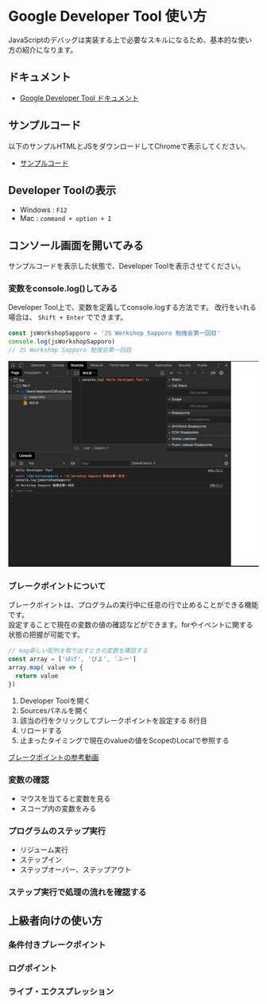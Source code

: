 # Google Developer Tool 使い方

JavaScriptのデバッグは実装する上で必要なスキルになるため、基本的な使い方の紹介になります。

## ドキュメント

- [Google Developer Tool ドキュメント ](https://developers.google.com/web/tools/chrome-devtools/?utm_source=dcc&utm_medium=redirect&utm_campaign=2018Q2)

## サンプルコード

以下のサンプルHTMLとJSをダウンロードしてChromeで表示してください。

- [サンプルコード](https://github.com/js-workshop-sapporo/document/tree/master/devtool/example)

## Developer Toolの表示

- Windows : `F12`
- Mac : `command + option + I`

## コンソール画面を開いてみる

サンプルコードを表示した状態で、Developer Toolを表示させてください。

### 変数をconsole.log()してみる

Developer Tool上で、変数を定義してconsole.logする方法です。
改行をいれる場合は、 `Shift + Enter` でできます。

```js
const jsWorkshopSapporo = 'JS Workshop Sapporo 勉強会第一回目'
console.log(jsWorkshopSapporo)
// JS Workshop Sapporo 勉強会第一回目
```

![変数をconsole.log()](assets/20190522005936.png)

### ブレークポイントについて

ブレークポイントは、プログラムの実行中に任意の行で止めることができる機能です。<br>
設定することで現在の変数の値の確認などができます。forやイベントに関する状態の把握が可能です。

```js
// map新しい配列を取り出すときの変数を確認する
const array = ['ほげ', 'ぴよ', 'ふー']
array.map( value => {
  return value
})
```

1. Developer Toolを開く
2. Sourcesパネルを開く
3. 該当の行をクリックしてブレークポイントを設定する 8行目
4. リロードする
5. 止まったタイミングで現在のvalueの値をScopeのLocalで参照する

<a href="https://www.dropbox.com/s/t1esjt5auyol0y4/20190523010950.mp4?dl=0" target="_blank">ブレークポイントの参考動画</a>

### 変数の確認

- マウスを当てると変数を見る
- スコープ内の変数をみる

### プログラムのステップ実行

- リジューム実行
- ステップイン
- ステップオーバー、ステップアウト

### ステップ実行で処理の流れを確認する

## 上級者向けの使い方

### 条件付きブレークポイント

### ログポイント

### ライブ・エクスプレッション